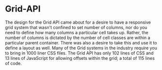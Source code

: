 Grid-API
========

The design for the Grid API came about for a desire to have a responsive grid system that wasn't confined to set number of columns, nor do you need to define how many columns a particular cell takes up. Rather, the number of columns is dictated by the number of cell classes are within a particular parent container. There was also a desire to take this and use it to define a layout as well. Many of the Grid systems in the industry require you to bring in 1000 liner CSS files. The Grid API has only 102 lines of CSS and 13 lines of JavaScript for allowing offsets within the grid; a total of 115 lines of code.
